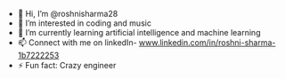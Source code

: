 - 👋 Hi, I’m @roshnisharma28
- 👀 I’m interested in coding and music
- 🌱 I’m currently learning artificial intelligence and machine learning
- 📫 Connect with me on linkedIn- www.linkedin.com/in/roshni-sharma-1b7222253
- ⚡ Fun fact: Crazy engineer

<!---
roshnisharma28/roshnisharma28 is a ✨ special ✨ repository because its `README.md` (this file) appears on your GitHub profile.
You can click the Preview link to take a look at your changes.
--->
